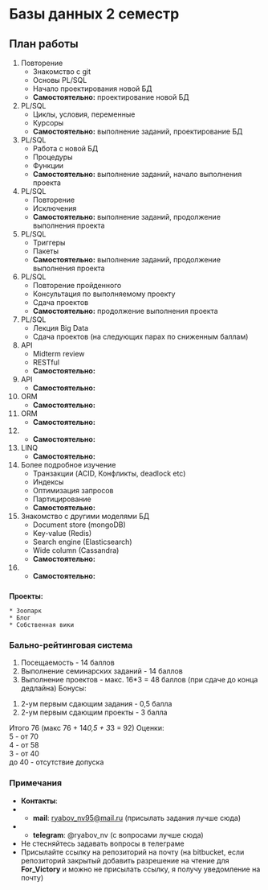 # Базы данных 2 семестр

## План работы

1. Повторение
	* Знакомство с git
	* Основы PL/SQL
	* Начало проектирования новой БД
	* **Самостоятельно:** проектирование новой БД
2. PL/SQL
	* Циклы, условия, переменные
	* Курсоры
	* **Самостоятельно:** выполнение заданий, 
	проектирование БД
3. PL/SQL
	* Работа с новой БД
	* Процедуры
	* Функции
	* **Самостоятельно:** выполнение заданий, начало
	выполнения проекта
4. PL/SQL
	* Повторение
	* Исключения
	* **Самостоятельно:** выполнение заданий, продолжение
	выполнения проекта
5. PL/SQL
	* Триггеры
	* Пакеты
	* **Самостоятельно:** выполнение заданий, продолжение
	выполнения проекта
6. PL/SQL
	* Повторение пройденного
	* Консультация по выполняемому проекту
	* Сдача проектов
	* **Самостоятельно:** продолжение выполнения проекта
7. PL/SQL
	* Лекция Big Data
	* Сдача проектов (на следующих парах по сниженным баллам)
8. API
	* Midterm review
	* RESTful
	* **Самостоятельно:**
9. API
	* **Самостоятельно:**
10. ORM
	* **Самостоятельно:**
11. ORM
	* **Самостоятельно:**	
12. * **Самостоятельно:**
13. LINQ
	* **Самостоятельно:**
14. Более подробное изучение
	* Транзакции (ACID, Конфликты, deadlock etc)
	* Индексы
	* Оптимизация запросов
	* Партицирование
	* **Самостоятельно:**
15. Знакомство с другими моделями БД
	* Document store (mongoDB)
	* Key-value (Redis)
	* Search engine (Elasticsearch)
	* Wide column (Cassandra)
	* **Самостоятельно:**
16. * **Самостоятельно:**

###

**Проекты:**

	* Зоопарк
	* Блог
	* Собственная вики

### Бально-рейтинговая система

1. Посещаемость - 14 баллов
2. Выполнение семинарских заданий - 14 баллов
3. Выполнение проектов - макс. 16*3 = 48 баллов
(при сдаче до конца дедлайна)
Бонусы: 
1) 2-ум первым сдающим задания - 0,5 балла
2) 2-ум первым сдающим проекты - 3 балла

Итого 76 (макс 76 + 14*0,5 + 3*3 = 92)
Оценки:  
5 - от 70  
4 - от 58  
3 - от 40  
до 40 - отсутствие допуска

### Примечания

* **Контакты**:
* * **mail**: ryabov_nv95@mail.ru (присылать задания лучше сюда)
* * **telegram**: @ryabov_nv (с вопросами лучше сюда)
* Не стесняйтесь задавать вопросы в телеграме
* Присылайте ссылку на репозиторий на почту (на bitbucket, если репозиторий
закрытый добавить разрешение на чтение для **For_Victory** и можно не присылать ссылку,
я получу уведомление на почту)